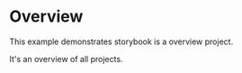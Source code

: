 # Overview

This example demonstrates storybook is a overview project.

It's an overview of all projects.
